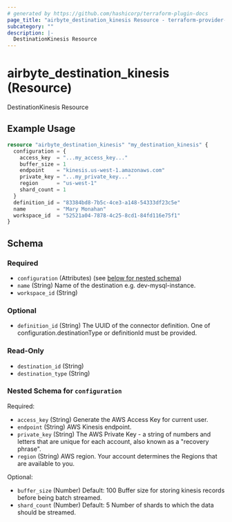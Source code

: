 ```yaml
---
# generated by https://github.com/hashicorp/terraform-plugin-docs
page_title: "airbyte_destination_kinesis Resource - terraform-provider-airbyte"
subcategory: ""
description: |-
  DestinationKinesis Resource
---
```


# airbyte_destination_kinesis (Resource)

DestinationKinesis Resource

## Example Usage

```terraform
resource "airbyte_destination_kinesis" "my_destination_kinesis" {
  configuration = {
    access_key  = "...my_access_key..."
    buffer_size = 1
    endpoint    = "kinesis.us‑west‑1.amazonaws.com"
    private_key = "...my_private_key..."
    region      = "us‑west‑1"
    shard_count = 1
  }
  definition_id = "83384bd8-7b5c-4ce3-a148-54333df23c5e"
  name          = "Mary Monahan"
  workspace_id  = "52521a04-7878-4c25-8cd1-84fd116e75f1"
}
```

<!-- schema generated by tfplugindocs -->
## Schema

### Required

- `configuration` (Attributes) (see [below for nested schema](#nestedatt--configuration))
- `name` (String) Name of the destination e.g. dev-mysql-instance.
- `workspace_id` (String)

### Optional

- `definition_id` (String) The UUID of the connector definition. One of configuration.destinationType or definitionId must be provided.

### Read-Only

- `destination_id` (String)
- `destination_type` (String)

<a id="nestedatt--configuration"></a>
### Nested Schema for `configuration`

Required:

- `access_key` (String) Generate the AWS Access Key for current user.
- `endpoint` (String) AWS Kinesis endpoint.
- `private_key` (String) The AWS Private Key - a string of numbers and letters that are unique for each account, also known as a "recovery phrase".
- `region` (String) AWS region. Your account determines the Regions that are available to you.

Optional:

- `buffer_size` (Number) Default: 100
Buffer size for storing kinesis records before being batch streamed.
- `shard_count` (Number) Default: 5
Number of shards to which the data should be streamed.


